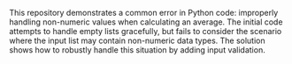 This repository demonstrates a common error in Python code: improperly handling non-numeric values when calculating an average.  The initial code attempts to handle empty lists gracefully, but fails to consider the scenario where the input list may contain non-numeric data types. The solution shows how to robustly handle this situation by adding input validation.